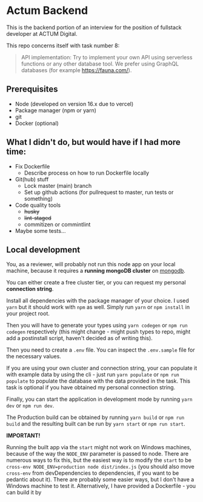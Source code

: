 # Actum Backend

This is the backend portion of an interview for the position of fullstack developer at ACTUM Digital.

This repo concerns itself with task number 8:

> API implementation: Try to implement your own API using serverless functions
> or any other database tool. We prefer using GraphQL databases (for example
> https://fauna.com/).

## Prerequisites

- Node (developed on version 16.x due to vercel)
- Package manager (npm or yarn)
- git
- Docker (optional)

## What I didn't do, but would have if I had more time:

- Fix Dockerfile
  - Describe process on how to run Dockerfile locally
- Git(hub) stuff
  - Lock master (main) branch
  - Set up github actions (for pullrequest to master, run tests or something)
- Code quality tools
  - ~~husky~~
  - ~~lint-staged~~
  - commitizen or commintlint
- Maybe some tests...

## Local development

You, as a reviewer, will probably not run this node app on your local machine, because it requires a **running mongoDB cluster** on [mongodb](https://cloud.mongodb.com/v2/).

You can either create a free cluster tier, or you can request my personal **connection string**.

Install all dependencies with the package manager of your choice. I used `yarn` but it should work with `npm` as well. Simply run `yarn` or `npm install` in your project root.

Then you will have to generate your types using `yarn codegen` or `npm run codegen` respectively (this might change - might push types to repo, might add a postinstall script, haven't decided as of writing this).

Then you need to create a `.env` file. You can inspect the `.env.sample` file for the necessary values.

If you are using your own cluster and connection string, your can populate it with example data by using the cli - just run `yarn populate` or `npm run populate` to populate the database with the data provided in the task. This task is optional if you have obtained my personal connection string.

Finally, you can start the application in development mode by running `yarn dev` or `npm run dev`.

The Production build can be obtained by running `yarn build` or `npm run build` and the resulting built can be run by `yarn start` or `npm run start`.

**IMPORTANT!**

Running the built app via the `start` might not work on Windows machines, because of the way the `NODE_ENV` parameter is passed to node. There are numerous ways to fix this, but the easiest way is to modify the `start` to be `cross-env NODE_ENV=production node dist/index.js` (you should also move `cross-env` from devDependencies to dependencies, if you want to be pedantic about it). There are probably some easier ways, but I don't have a Windows machine to test it. Alternatively, I have provided a Dockerfile - you can build it by
